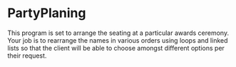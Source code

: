 # PartyPlaning
This program is set to arrange the seating at a particular awards ceremony. Your job is to rearrange the names in various orders using loops and linked lists so that the client will be able to choose amongst different options per their request. 
